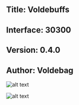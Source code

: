 ## Title: Voldebuffs
## Interface: 30300
## Version: 0.4.0
## Author: Voldebag

![alt text](https://i.imgur.com/JQSchbI.png)

![alt text](https://i.imgur.com/KnmGDza.jpg)